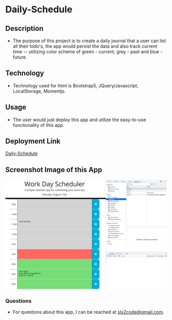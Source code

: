 # Daily-Schedule

## Description

- The purpose of this project is to create a daily journal that a user can list all their todo's, the app would persist the data and also track current time -- utilizing color scheme of green - current, grey - past and blue - future.  

## Technology

- Technology used for html is Bootstrap5, JQuery/Javascript, LocalStorage, Momentjs.

## Usage

- The user would just deploy this app and utilize the easy-to-use functionality of this app.

## Deployment Link

[Daily-Schedule](https://slsmi894.github.io/Daily-Schedule/)

## Screenshot Image of this App

![Image of App in Use](https://github.com/slsmi894/Daily-Schedule/blob/main/images/daily.png)

### Questions

- For questions about this app, I can be reached at sls2code@gmail.com.
